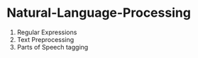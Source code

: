 # Natural-Language-Processing
 
1) Regular Expressions
2) Text Preprocessing
3) Parts of Speech tagging
